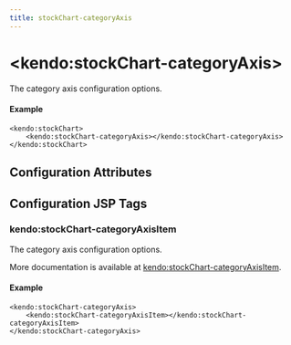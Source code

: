 ```yaml
---
title: stockChart-categoryAxis
---
```


# \<kendo:stockChart-categoryAxis\>

The category axis configuration options.

#### Example
    <kendo:stockChart>
        <kendo:stockChart-categoryAxis></kendo:stockChart-categoryAxis>
    </kendo:stockChart>

## Configuration Attributes


##  Configuration JSP Tags

### kendo:stockChart-categoryAxisItem

The category axis configuration options.

More documentation is available at [kendo:stockChart-categoryAxisItem](/api/wrappers/jsp/stockchart/categoryaxisitem).

#### Example

    <kendo:stockChart-categoryAxis>
        <kendo:stockChart-categoryAxisItem></kendo:stockChart-categoryAxisItem>
    </kendo:stockChart-categoryAxis>

